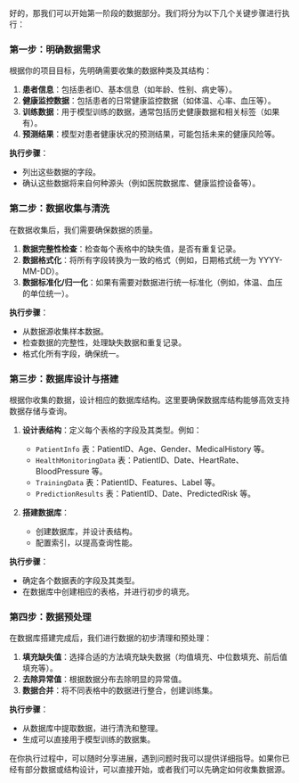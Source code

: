 
好的，那我们可以开始第一阶段的数据部分。我们将分为以下几个关键步骤进行执行：

### 第一步：明确数据需求
根据你的项目目标，先明确需要收集的数据种类及其结构：

1. **患者信息**：包括患者ID、基本信息（如年龄、性别、病史等）。
2. **健康监控数据**：包括患者的日常健康监控数据（如体温、心率、血压等）。
3. **训练数据**：用于模型训练的数据，通常包括历史健康数据和相关标签（如果有）。
4. **预测结果**：模型对患者健康状况的预测结果，可能包括未来的健康风险等。

**执行步骤**：
- 列出这些数据的字段。
- 确认这些数据将来自何种源头（例如医院数据库、健康监控设备等）。

### 第二步：数据收集与清洗
在数据收集后，我们需要确保数据的质量。

1. **数据完整性检查**：检查每个表格中的缺失值，是否有重复记录。
2. **数据格式化**：将所有字段转换为一致的格式（例如，日期格式统一为 YYYY-MM-DD）。
3. **数据标准化/归一化**：如果有需要对数据进行统一标准化（例如，体温、血压的单位统一）。

**执行步骤**：
- 从数据源收集样本数据。
- 检查数据的完整性，处理缺失数据和重复记录。
- 格式化所有字段，确保统一。

### 第三步：数据库设计与搭建
根据你收集的数据，设计相应的数据库结构。这里要确保数据库结构能够高效支持数据存储与查询。

1. **设计表结构**：定义每个表格的字段及其类型。例如：
   - `PatientInfo` 表：PatientID、Age、Gender、MedicalHistory 等。
   - `HealthMonitoringData` 表：PatientID、Date、HeartRate、BloodPressure 等。
   - `TrainingData` 表：PatientID、Features、Label 等。
   - `PredictionResults` 表：PatientID、Date、PredictedRisk 等。

2. **搭建数据库**：
   - 创建数据库，并设计表结构。
   - 配置索引，以提高查询性能。

**执行步骤**：
- 确定各个数据表的字段及其类型。
- 在数据库中创建相应的表格，并进行初步的填充。

### 第四步：数据预处理
在数据库搭建完成后，我们进行数据的初步清理和预处理：

1. **填充缺失值**：选择合适的方法填充缺失数据（均值填充、中位数填充、前后值填充等）。
2. **去除异常值**：根据数据分布去除明显的异常值。
3. **数据合并**：将不同表格中的数据进行整合，创建训练集。

**执行步骤**：
- 从数据库中提取数据，进行清洗和整理。
- 生成可以直接用于模型训练的数据集。

在你执行过程中，可以随时分享进展，遇到问题时我可以提供详细指导。如果你已经有部分数据或结构设计，可以直接开始，或者我们可以先确定如何收集数据源。